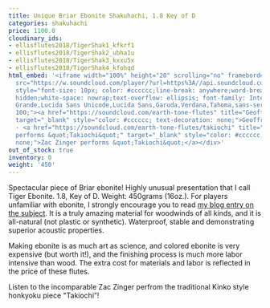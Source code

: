 ```yaml
---
title: Unique Briar Ebonite Shakuhachi, 1.8 Key of D
categories: shakuhachi
price: 1100.0
cloudinary_ids:
- ellisflutes2018/TigerShak1_kfkrf1
- ellisflutes2018/TigerShak2_ubha1u
- ellisflutes2018/TigerShak3_kxxu5x
- ellisflutes2018/TigerShak4_kfohqd
html_embed: '<iframe width="100%" height="20" scrolling="no" frameborder="no" allow="autoplay"
  src="https://w.soundcloud.com/player/?url=https%3A//api.soundcloud.com/tracks/879684958&color=%23ff5500&inverse=false&auto_play=false&show_user=true"></iframe><div
  style="font-size: 10px; color: #cccccc;line-break: anywhere;word-break: normal;overflow:
  hidden;white-space: nowrap;text-overflow: ellipsis; font-family: Interstate,Lucida
  Grande,Lucida Sans Unicode,Lucida Sans,Garuda,Verdana,Tahoma,sans-serif;font-weight:
  100;"><a href="https://soundcloud.com/earth-tone-flutes" title="Geoffrey Ellis Flutes"
  target="_blank" style="color: #cccccc; text-decoration: none;">Geoffrey Ellis Flutes</a>
  · <a href="https://soundcloud.com/earth-tone-flutes/takiochi" title="Zac Zinger
  performs &quot;Takiochi&quot;" target="_blank" style="color: #cccccc; text-decoration:
  none;">Zac Zinger performs &quot;Takiochi&quot;</a></div>'
out_of_stock: true
inventory: 0
weight: '450'
---
```


Spectacular piece of Briar ebonite! Highly unusual presentation that I call Tiger Ebonite.  1.8, Key of D.  Weight: 450grams (16oz.).  For players unfamiliar with ebonite, I strongly encourage you to read [my blog entry on the subject](http://ellisflutes.com/blog/what-is-ebonite).  It is a truly amazing material for woodwinds of all kinds, and it is all-natural (not plastic or synthetic).  Waterproof, stable and demonstrating superior acoustic properties.

Making ebonite is as much art as science, and colored ebonite is very expensive (but worth it!), and the finishing process is much more labor intensive than wood.  The extra cost for materials and labor is reflected in the price of these flutes.

Listen to the incomparable Zac Zinger perfrom the traditional Kinko style honkyoku piece "Takiochi”!
